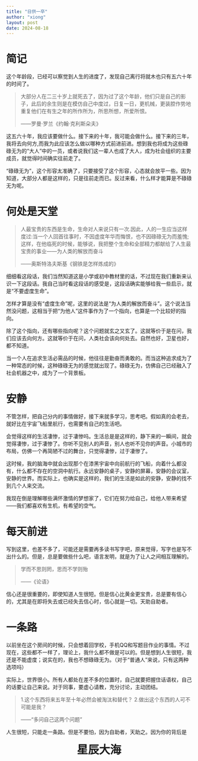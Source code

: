 ```yaml
---
title: "日供一卒"
author: "xiong"
layout: post
date: 2024-08-18
---
```


# 简记
这个年龄段，已经可以察觉到人生的进度了，发现自己离行将就木也只有五六十年的时间了。

> 大部分人在二三十岁上就死去了，因为过了这个年龄，他们只是自己的影子，此后的余生则是在模仿自己中度过，日复一日，更机械，更装腔作势地重复他们在有生之年的所作所为，所思所想，所爱所恨。
> 
> ——罗曼·罗兰《约翰·克利斯朵夫》

这五六十年，我应该要做什么。接下来的十年，我可能会做什么。接下来的三年，我将去向何方,而我为此应该怎么做以哪种方式前进前进。想到我也将成为这些碌碌无为的“大人”中的一员，或者说我们这一辈人也成了大人，成为社会组织的主要成员，就觉得时间确实往前走了。

“碌碌无为”，这个形容太准确了，只要接受了这个形容，心态就会放平一些。因为知道，大部分人都是这样的，只是往前走而已。反过来看，什么样才能算是不碌碌无为呢。

# 何处是天堂
> 人最宝贵的东西是生命，生命对人来说只有一次.因此，人的一生应当这样度过:当一个人回首往事时，不因虚度年华而悔恨，也不因碌碌无为而羞愧;这样，在他临死的时候，能够说，我把整个生命和全部精力都献给了人生最宝贵的事业——为人类的解放而奋斗
>
> ——奥斯特洛夫斯基《钢铁是怎样炼成的》

细细看这段话，我们当然知道这是小学或初中教材里的话，不过现在我们重新来认识一下这段话。我自己当时看这段话的感受是，这段话确实能够给我一些启示，就是“不要虚度生命”。

怎样才算是没有“虚度生命”呢，这里的说法是“为人类的解放而奋斗”。这个说法当然没问题，这相当于把“为他人”这件事作为了一个指向，也算是一个比较好的指向。

除了这个指向，还有哪些指向呢？这个问题就玄之又玄了。这就等价于是在问，我们应该去向何方。这就等价于在问，人类社会该向何处去。自然也好，卫星也好，都不知道。

当一个人在追求生活必需品的时候，他往往是勤奋而勇敢的。而当这种追求成为了一种常态的时候，这种碌碌无为的感觉就出现了。碌碌无为，仿佛自己已经融入了社会机器之中，成为了一个背景板。

# 安静
不管怎样，把自己分内的事情做好，接下来就多学习，思考吧。假如真的会老去，就好比在宇宙飞船里航行，也需要有自己的生活吧。

会觉得这样的生活凄惨，过于凄惨吗。生活总是是这样的，静下来的一瞬间，就会觉得凄惨，过于凄惨了。你听不见别人的声音，别人也听不见你的声音。小城市的布局，仿佛一个再简陋不过的舞台，只觉得凄惨，过于凄惨了。

这时候，我的脑海中就会出现那个在漆黑宇宙中向前航行的飞船，向着什么都没有，什么都不存在的空洞中航行。永远安静的桌子，安静的屏幕，安静的会议室，安静的世界。而实际上，也确实是这样的，我们的生活是如此的安静，安静的找不到几个人来交流。

我现在倒是理解哪些满怀激情的梦想家了，它们在努力给自己，给他人带来希望——我们都喜欢有生机，有希望的空气。

# 每天前进
写到这里，也差不多了，可能还是需要再多读书写字吧，原来觉得，写字也是写不出什么的。但是，总是要做些什么吧，语言发明，就是为了让人之间相互理解的。

> 学而不思则罔，思而不学则殆
>
> ——《论语》

信心还是很重要的，即使知道人生很短。但是信心比黄金更宝贵，总是要有信心的，尤其是在即将失去或已经失去信心时，信心就是一切。天助自助者。

# 一条路
以前坐在这个房间的时候，只会想着回学校，手机QQ和写题目作业的事情。不过现在，这些都不一样了，理论上，我什么都不做是可以的。但是想到人生很短，我还是不能虚度；说实在的，我也不想碌碌无为。（对于“普通人”来说，只有这两种选项吗）

实际上，世界很小。所有人都处在差不多的位置时，自己就要把握住话语权，自己的话要让自己来说。对于同事，要虚心请教，充分讨论，主动团结。

> 1.这个东西将来五年至十年必然会被淘汰和替代？
> 2.做出这个东西的人可不可能是我？
>
> ——“多问自己这两个问题”

人生很短，只能走一条路。但是不要怕，因为自助者，天助之。因为你的背后是

<div class="title">星辰大海</div>
<style>
.title{
    text-align: center;
    font-size: 30px;
    font-weight: bold;

}
</style>